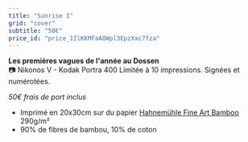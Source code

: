 ```yaml
---
title: "Sunrise I"
grid: "cover"
subtitle: "50€"
price_id: "price_1IlKKMFaA8Wpl3EpzXxc7fza"
---
```

**Les premières vagues de l'année au Dossen**  
📷 Nikonos V - Kodak Portra 400
Limitée à 10 impressions. Signées et numérotées.

*50€ frais de port inclus*

- Imprimé en 20x30cm sur du papier [Hahnemühle Fine Art Bamboo](https://www.hahnemuehle.com/fr/digital-fineart/les-papiers-a-jet-dencre-fineart/natural-line/p/Product/show/202/1036.html) 290g/m²
- 90% de fibres de bambou, 10% de coton

